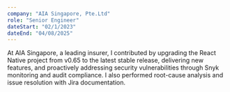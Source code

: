 ```yaml
---
company: "AIA Singapore, Pte.Ltd"
role: "Senior Engineer"
dateStart: "02/1/2023"
dateEnd: "04/08/2025"
---
```


At AIA Singapore, a leading insurer, I contributed by upgrading the React Native project from v0.65 to the latest stable release, delivering new features, and proactively addressing security vulnerabilities through Snyk monitoring and audit compliance. I also performed root-cause analysis and issue resolution with Jira documentation.